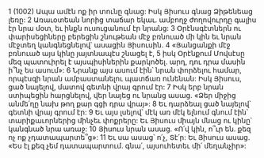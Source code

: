 1 (1002) Ապա ամէն ոք իր տունը գնաց: Իսկ Յիսուս գնաց Ձիթենեաց լեռը: 2 Առաւօտեան նորից տաճար եկաւ. ամբողջ ժողովուրդը գալիս էր նրա մօտ, եւ ինքն ուսուցանում էր նրանց: 3 Օրէնսգէտներն ու փարիսեցիները բերեցին շնութեան մէջ բռնուած մի կին եւ նրան մէջտեղ կանգնեցնելով՝ ասացին Յիսուսին. 4 «Յանցանքի մէջ բռնուած այս կինը յայտնապէս շնացել է, 5 իսկ Օրէնքում Մովսէսը մեզ պատուիրել է այսպիսիներին քարկոծել. արդ, դու դրա մասին ի՞նչ ես ասում»: 6 Նրանք այս ասում էին՝ նրան փորձելու համար, որպէսզի նրան ամբաստանելու պատճառ ունենան: Իսկ Յիսուս, ցած նայելով, մատով գետնի վրայ գրում էր: 7 Իսկ երբ նրան ստիպեցին հարցնելով, վեր նայեց ու նրանց ասաց. «Ձեր միջից անմե՛ղը նախ թող քար գցի դրա վրայ»: 8 Եւ դարձեալ ցած նայելով՝ գետնի վրայ գրում էր: 9 Եւ այս լսելով՝ մէկ առ մէկ ելնում գնում էին՝ տարիքաւորներից մինչեւ փոքրերը: Եւ Յիսուս միայն մնաց ու կինը՝ կանգնած նրա առաջ: 10 Յիսուս նրան ասաց. «Ո՛վ կին, ո՞ւր են. քեզ ոչ ոք չդատապարտե՞ց»: 11 Եւ սա ասաց՝ ո՛չ, Տէ՛ր: Եւ Յիսուս ասաց. «Ես էլ քեզ չեմ դատապարտում. գնա՛, այսուհետեւ մի՛ մեղանչիր»:
